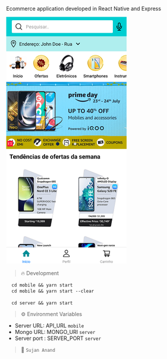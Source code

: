 Ecommerce application developed in React Native and Express

![Cover](./assets/cover.png)

> :fire: Development

```
  cd mobile && yarn start
  cd mobile && yarn start --clear

  cd server && yarn start
```

> :gear: Environment Variables

- Server URL: API_URL `mobile`
- Mongo URL: MONGO_URI `server`
- Server port : SERVER_PORT `server`

> :thought_balloon: `Sujan Anand`
